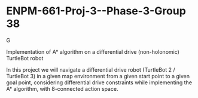 # ENPM-661-Proj-3--Phase-3-Group 38
G

Implementation of A* algorithm on a differential drive (non-holonomic) TurtleBot robot


In this project we will navigate a differential drive robot (TurtleBot 2 / TurtleBot 3) in a given map environment from a given start point to a given goal point, considering differential drive constraints while implementing the A* algorithm, with 8-connected action space.
